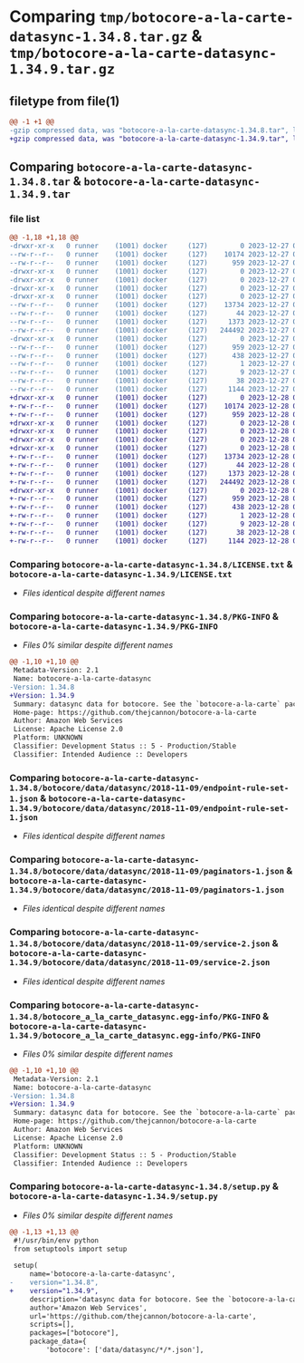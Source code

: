 # Comparing `tmp/botocore-a-la-carte-datasync-1.34.8.tar.gz` & `tmp/botocore-a-la-carte-datasync-1.34.9.tar.gz`

## filetype from file(1)

```diff
@@ -1 +1 @@
-gzip compressed data, was "botocore-a-la-carte-datasync-1.34.8.tar", last modified: Wed Dec 27 01:06:39 2023, max compression
+gzip compressed data, was "botocore-a-la-carte-datasync-1.34.9.tar", last modified: Thu Dec 28 01:06:41 2023, max compression
```

## Comparing `botocore-a-la-carte-datasync-1.34.8.tar` & `botocore-a-la-carte-datasync-1.34.9.tar`

### file list

```diff
@@ -1,18 +1,18 @@
-drwxr-xr-x   0 runner    (1001) docker     (127)        0 2023-12-27 01:06:39.947308 botocore-a-la-carte-datasync-1.34.8/
--rw-r--r--   0 runner    (1001) docker     (127)    10174 2023-12-27 01:06:39.000000 botocore-a-la-carte-datasync-1.34.8/LICENSE.txt
--rw-r--r--   0 runner    (1001) docker     (127)      959 2023-12-27 01:06:39.947308 botocore-a-la-carte-datasync-1.34.8/PKG-INFO
-drwxr-xr-x   0 runner    (1001) docker     (127)        0 2023-12-27 01:06:39.947308 botocore-a-la-carte-datasync-1.34.8/botocore/
-drwxr-xr-x   0 runner    (1001) docker     (127)        0 2023-12-27 01:06:39.947308 botocore-a-la-carte-datasync-1.34.8/botocore/data/
-drwxr-xr-x   0 runner    (1001) docker     (127)        0 2023-12-27 01:06:39.947308 botocore-a-la-carte-datasync-1.34.8/botocore/data/datasync/
-drwxr-xr-x   0 runner    (1001) docker     (127)        0 2023-12-27 01:06:39.947308 botocore-a-la-carte-datasync-1.34.8/botocore/data/datasync/2018-11-09/
--rw-r--r--   0 runner    (1001) docker     (127)    13734 2023-12-27 01:06:28.000000 botocore-a-la-carte-datasync-1.34.8/botocore/data/datasync/2018-11-09/endpoint-rule-set-1.json
--rw-r--r--   0 runner    (1001) docker     (127)       44 2023-12-27 01:06:28.000000 botocore-a-la-carte-datasync-1.34.8/botocore/data/datasync/2018-11-09/examples-1.json
--rw-r--r--   0 runner    (1001) docker     (127)     1373 2023-12-27 01:06:28.000000 botocore-a-la-carte-datasync-1.34.8/botocore/data/datasync/2018-11-09/paginators-1.json
--rw-r--r--   0 runner    (1001) docker     (127)   244492 2023-12-27 01:06:28.000000 botocore-a-la-carte-datasync-1.34.8/botocore/data/datasync/2018-11-09/service-2.json
-drwxr-xr-x   0 runner    (1001) docker     (127)        0 2023-12-27 01:06:39.947308 botocore-a-la-carte-datasync-1.34.8/botocore_a_la_carte_datasync.egg-info/
--rw-r--r--   0 runner    (1001) docker     (127)      959 2023-12-27 01:06:39.000000 botocore-a-la-carte-datasync-1.34.8/botocore_a_la_carte_datasync.egg-info/PKG-INFO
--rw-r--r--   0 runner    (1001) docker     (127)      438 2023-12-27 01:06:39.000000 botocore-a-la-carte-datasync-1.34.8/botocore_a_la_carte_datasync.egg-info/SOURCES.txt
--rw-r--r--   0 runner    (1001) docker     (127)        1 2023-12-27 01:06:39.000000 botocore-a-la-carte-datasync-1.34.8/botocore_a_la_carte_datasync.egg-info/dependency_links.txt
--rw-r--r--   0 runner    (1001) docker     (127)        9 2023-12-27 01:06:39.000000 botocore-a-la-carte-datasync-1.34.8/botocore_a_la_carte_datasync.egg-info/top_level.txt
--rw-r--r--   0 runner    (1001) docker     (127)       38 2023-12-27 01:06:39.947308 botocore-a-la-carte-datasync-1.34.8/setup.cfg
--rw-r--r--   0 runner    (1001) docker     (127)     1144 2023-12-27 01:06:39.000000 botocore-a-la-carte-datasync-1.34.8/setup.py
+drwxr-xr-x   0 runner    (1001) docker     (127)        0 2023-12-28 01:06:41.458277 botocore-a-la-carte-datasync-1.34.9/
+-rw-r--r--   0 runner    (1001) docker     (127)    10174 2023-12-28 01:06:41.000000 botocore-a-la-carte-datasync-1.34.9/LICENSE.txt
+-rw-r--r--   0 runner    (1001) docker     (127)      959 2023-12-28 01:06:41.458277 botocore-a-la-carte-datasync-1.34.9/PKG-INFO
+drwxr-xr-x   0 runner    (1001) docker     (127)        0 2023-12-28 01:06:41.454277 botocore-a-la-carte-datasync-1.34.9/botocore/
+drwxr-xr-x   0 runner    (1001) docker     (127)        0 2023-12-28 01:06:41.454277 botocore-a-la-carte-datasync-1.34.9/botocore/data/
+drwxr-xr-x   0 runner    (1001) docker     (127)        0 2023-12-28 01:06:41.454277 botocore-a-la-carte-datasync-1.34.9/botocore/data/datasync/
+drwxr-xr-x   0 runner    (1001) docker     (127)        0 2023-12-28 01:06:41.454277 botocore-a-la-carte-datasync-1.34.9/botocore/data/datasync/2018-11-09/
+-rw-r--r--   0 runner    (1001) docker     (127)    13734 2023-12-28 01:06:26.000000 botocore-a-la-carte-datasync-1.34.9/botocore/data/datasync/2018-11-09/endpoint-rule-set-1.json
+-rw-r--r--   0 runner    (1001) docker     (127)       44 2023-12-28 01:06:26.000000 botocore-a-la-carte-datasync-1.34.9/botocore/data/datasync/2018-11-09/examples-1.json
+-rw-r--r--   0 runner    (1001) docker     (127)     1373 2023-12-28 01:06:26.000000 botocore-a-la-carte-datasync-1.34.9/botocore/data/datasync/2018-11-09/paginators-1.json
+-rw-r--r--   0 runner    (1001) docker     (127)   244492 2023-12-28 01:06:26.000000 botocore-a-la-carte-datasync-1.34.9/botocore/data/datasync/2018-11-09/service-2.json
+drwxr-xr-x   0 runner    (1001) docker     (127)        0 2023-12-28 01:06:41.458277 botocore-a-la-carte-datasync-1.34.9/botocore_a_la_carte_datasync.egg-info/
+-rw-r--r--   0 runner    (1001) docker     (127)      959 2023-12-28 01:06:41.000000 botocore-a-la-carte-datasync-1.34.9/botocore_a_la_carte_datasync.egg-info/PKG-INFO
+-rw-r--r--   0 runner    (1001) docker     (127)      438 2023-12-28 01:06:41.000000 botocore-a-la-carte-datasync-1.34.9/botocore_a_la_carte_datasync.egg-info/SOURCES.txt
+-rw-r--r--   0 runner    (1001) docker     (127)        1 2023-12-28 01:06:41.000000 botocore-a-la-carte-datasync-1.34.9/botocore_a_la_carte_datasync.egg-info/dependency_links.txt
+-rw-r--r--   0 runner    (1001) docker     (127)        9 2023-12-28 01:06:41.000000 botocore-a-la-carte-datasync-1.34.9/botocore_a_la_carte_datasync.egg-info/top_level.txt
+-rw-r--r--   0 runner    (1001) docker     (127)       38 2023-12-28 01:06:41.458277 botocore-a-la-carte-datasync-1.34.9/setup.cfg
+-rw-r--r--   0 runner    (1001) docker     (127)     1144 2023-12-28 01:06:41.000000 botocore-a-la-carte-datasync-1.34.9/setup.py
```

### Comparing `botocore-a-la-carte-datasync-1.34.8/LICENSE.txt` & `botocore-a-la-carte-datasync-1.34.9/LICENSE.txt`

 * *Files identical despite different names*

### Comparing `botocore-a-la-carte-datasync-1.34.8/PKG-INFO` & `botocore-a-la-carte-datasync-1.34.9/PKG-INFO`

 * *Files 0% similar despite different names*

```diff
@@ -1,10 +1,10 @@
 Metadata-Version: 2.1
 Name: botocore-a-la-carte-datasync
-Version: 1.34.8
+Version: 1.34.9
 Summary: datasync data for botocore. See the `botocore-a-la-carte` package for more info.
 Home-page: https://github.com/thejcannon/botocore-a-la-carte
 Author: Amazon Web Services
 License: Apache License 2.0
 Platform: UNKNOWN
 Classifier: Development Status :: 5 - Production/Stable
 Classifier: Intended Audience :: Developers
```

### Comparing `botocore-a-la-carte-datasync-1.34.8/botocore/data/datasync/2018-11-09/endpoint-rule-set-1.json` & `botocore-a-la-carte-datasync-1.34.9/botocore/data/datasync/2018-11-09/endpoint-rule-set-1.json`

 * *Files identical despite different names*

### Comparing `botocore-a-la-carte-datasync-1.34.8/botocore/data/datasync/2018-11-09/paginators-1.json` & `botocore-a-la-carte-datasync-1.34.9/botocore/data/datasync/2018-11-09/paginators-1.json`

 * *Files identical despite different names*

### Comparing `botocore-a-la-carte-datasync-1.34.8/botocore/data/datasync/2018-11-09/service-2.json` & `botocore-a-la-carte-datasync-1.34.9/botocore/data/datasync/2018-11-09/service-2.json`

 * *Files identical despite different names*

### Comparing `botocore-a-la-carte-datasync-1.34.8/botocore_a_la_carte_datasync.egg-info/PKG-INFO` & `botocore-a-la-carte-datasync-1.34.9/botocore_a_la_carte_datasync.egg-info/PKG-INFO`

 * *Files 0% similar despite different names*

```diff
@@ -1,10 +1,10 @@
 Metadata-Version: 2.1
 Name: botocore-a-la-carte-datasync
-Version: 1.34.8
+Version: 1.34.9
 Summary: datasync data for botocore. See the `botocore-a-la-carte` package for more info.
 Home-page: https://github.com/thejcannon/botocore-a-la-carte
 Author: Amazon Web Services
 License: Apache License 2.0
 Platform: UNKNOWN
 Classifier: Development Status :: 5 - Production/Stable
 Classifier: Intended Audience :: Developers
```

### Comparing `botocore-a-la-carte-datasync-1.34.8/setup.py` & `botocore-a-la-carte-datasync-1.34.9/setup.py`

 * *Files 0% similar despite different names*

```diff
@@ -1,13 +1,13 @@
 #!/usr/bin/env python
 from setuptools import setup
 
 setup(
     name='botocore-a-la-carte-datasync',
-    version="1.34.8",
+    version="1.34.9",
     description='datasync data for botocore. See the `botocore-a-la-carte` package for more info.',
     author='Amazon Web Services',
     url='https://github.com/thejcannon/botocore-a-la-carte',
     scripts=[],
     packages=["botocore"],
     package_data={
         'botocore': ['data/datasync/*/*.json'],
```

